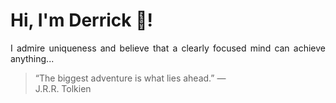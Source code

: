 # Hi, I'm Derrick 👋!
<p align="justify">I admire uniqueness and believe that a clearly focused mind can achieve anything...</p> 
<!-- #quote-start -->
<blockquote>&ldquo;The biggest adventure is what lies ahead.&rdquo; &mdash; <footer>J.R.R. Tolkien</footer></blockquote>
<!-- #quote-end -->
